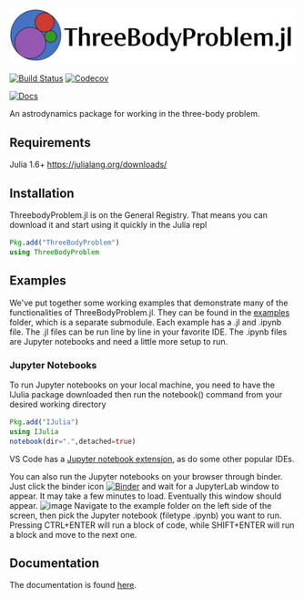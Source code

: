 ![ThreeBodyProblem.jl](docs/src/assets/banner.png)

<!--- [![Build Status](https://travis-ci.com/jared711/ThreeBodyProblem.jl.svg?branch=master)](https://travis-ci.com/jared711/ThreeBodyProblem.jl) -->
[![Build Status](https://ci.appveyor.com/api/projects/status/github/jared711/ThreeBodyProblem.jl?svg=true)](https://ci.appveyor.com/project/jared711/ThreeBodyProblem-jl)
[![Codecov](https://codecov.io/gh/jared711/ThreeBodyProblem.jl/branch/master/graph/badge.svg)](https://codecov.io/gh/jared711/ThreeBodyProblem.jl)
<!---[![Binder](https://mybinder.org/badge_logo.svg)](https://mybinder.org/v2/gh/jared711/ThreeBodyProblem.jl/master) -->
[![Docs](https://img.shields.io/badge/docs-stable-blue.svg)](https://jared711.github.io/ThreeBodyProblem.jl/)

An astrodynamics package for working in the three-body problem.

## Requirements
Julia 1.6+ https://julialang.org/downloads/

## Installation
ThreebodyProblem.jl is on the General Registry. That means you can download it and start using it quickly in the Julia repl
```julia
Pkg.add("ThreeBodyProblem")
using ThreeBodyProblem
```

## Examples
We've put together some working examples that demonstrate many of the functionalities of ThreeBodyProblem.jl. They can be found in the [examples](https://github.com/jared711/ThreeBodyProblem.jl/tree/master/examples) folder, which is a separate submodule. Each example has a .jl and .ipynb file. The .jl files can be run line by line in your favorite IDE. The .ipynb files are Jupyter notebooks and need a little more setup to run.

### Jupyter Notebooks

To run Jupyter notebooks on your local machine, you need to have the IJulia package downloaded then run the notebook() command from your desired working directory
```julia
Pkg.add("IJulia")
using IJulia
notebook(dir=".",detached=true)
```

VS Code has a [Jupyter notebook extension](https://code.visualstudio.com/docs/datascience/jupyter-notebooks), as do some other popular IDEs.

You can also run the Jupyter notebooks on your browser through binder. Just click the binder icon [![Binder](https://mybinder.org/badge_logo.svg)](https://mybinder.org/v2/gh/jared711/ThreeBodyProblem.jl/master) and wait for a JupyterLab window to appear. It may take a few minutes to load. Eventually this window should appear.
![image](https://user-images.githubusercontent.com/25643720/216104189-4d60e01b-dc72-4946-b72f-0d774bd78187.png)
Navigate to the example folder on the left side of the screen, then pick the Jupyter notebook (filetype .ipynb) you want to run. Pressing CTRL+ENTER will run a block of code, while SHIFT+ENTER will run a block and move to the next one.

## Documentation
The documentation is found [here](https://jared711.github.io/ThreeBodyProblem.jl).
